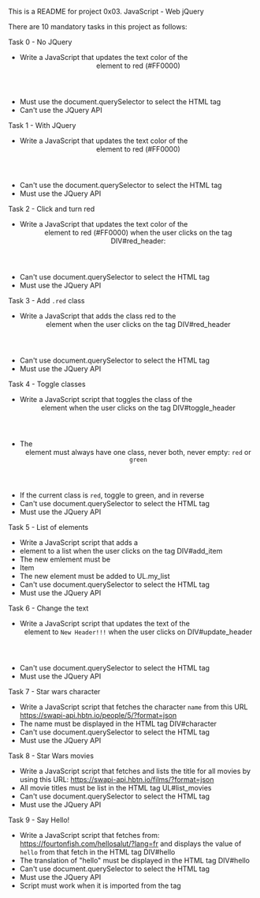 This is a README for project 0x03. JavaScript - Web jQuery

There are 10 mandatory tasks in this project as follows:

Task 0 - No JQuery
 - Write a JavaScript that updates the text color of the <header> element to
   red (#FF0000)
  - Must use the document.querySelector to select the HTML tag
  - Can't use the JQuery API

Task 1 - With JQuery
 - Write a JavaScript that updates the text color of the <header> element to
   red (#FF0000)
  - Can't use the document.querySelector to select the HTML tag
  - Must use the JQuery API

Task 2 - Click and turn red
 - Write a JavaScript that updates the text color of the <header> element to
   red (#FF0000) when the user clicks on the tag DIV#red_header:
  - Can't use document.querySelector to select the HTML tag
  - Must use the JQuery API

Task 3 - Add `.red` class
 - Write a JavaScript that adds the class red to the <header> element when the
   user clicks on the tag DIV#red_header
  - Can't use document.querySelector to select the HTML tag
  - Must use the JQuery API

Task 4 - Toggle classes
 - Write a JavaScript script that toggles the class of the <header> element
   when the user clicks on the tag DIV#toggle_header
  - The <header> element must always have one class, never both, never empty:
    `red` or `green`
  - If the current class is `red`, toggle to green, and in reverse
  - Can't use document.querySelector to select the HTML tag
  - Must use the JQuery API

Task 5 - List of elements
 - Write a JavaScript script that adds a <li> element to a list when the user
   clicks on the tag DIV#add_item
  - The new emlement must be <li>Item</li>
  - The new element must be added to UL.my_list
  - Can't use document.querySelector to select the HTML tag
  - Must use the JQuery API

Task 6 - Change the text
 - Write a JavaScript script that updates the text of the <header> element to
   `New Header!!!` when the user clicks on DIV#update_header
  - Can't use document.querySelector to select the HTML tag
  - Must use the JQuery API

Task 7 - Star wars character
 - Write a JavaScript script that fetches the character `name` from this URL
   https://swapi-api.hbtn.io/people/5/?format=json
  - The name must be displayed in the HTML tag DIV#character
  - Can't use document.querySelector to select the HTML tag
  - Must use the JQuery API

Task 8 - Star Wars movies
 - Write a JavaScript script that fetches and lists the title for all movies by
   using this URL: https://swapi-api.hbtn.io/films/?format=json
  - All movie titles must be list in the HTML tag UL#list_movies
  - Can't use document.querySelector to select the HTML tag
  - Must use the JQuery API

Task 9 - Say Hello!
 - Write a JavaScript script that fetches from:
   https://fourtonfish.com/hellosalut/?lang=fr
   and displays the value of `hello` from that fetch in the HTML tag DIV#hello
  - The translation of "hello" must be displayed in the HTML tag DIV#hello
  - Can't use document.querySelector to select the HTML tag
  - Must use the JQuery API
  - Script must work when it is imported from the <head> tag
